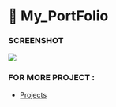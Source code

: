 # 🚀 My_PortFolio


### SCREENSHOT
<img src="https://github.com/Afaquejaya/afaquejaya.github.io/blob/master/img/Screenshot%20(22).png" align="center" >

### FOR MORE PROJECT :
- [Projects](https://afaquejaya.github.io/)
